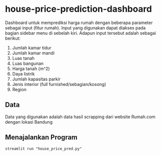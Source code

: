# house-price-prediction-dashboard
Dashboard untuk memprediksi harga rumah dengan beberapa parameter sebagai input (fitur rumah). Input yang digunakan dapat diakses pada bagian sidebar menu di sebelah kiri. Adapun input tersebut adalah sebagai berikut: 
1. Jumlah kamar tidur 
2. Jumlah kamar mandi 
3. Luas tanah 
4. Luas bangunan 
5. Harga tanah (m^2) 
6. Daya listrik 
7. Jumlah kapasitas parkir 
8. Jenis interior (full furnished/sebagian/kosong) 
9. Region 

## Data 
Data yang digunakan adalah data hasil scrapping dari website Rumah.com dengan lokasi Bandung

## Menajalankan Program 
```
streamlit run "house_price_pred.py" 
```
